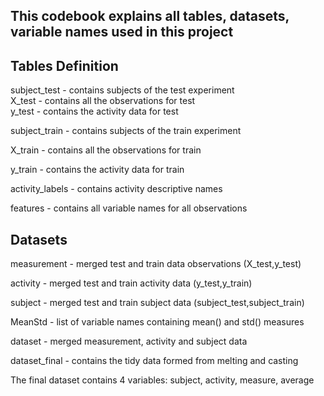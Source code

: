 ## This codebook explains all tables, datasets, variable names used in this project

## Tables Definition

subject_test - contains subjects of the test experiment  
X_test - contains all the observations for test  
y_test - contains the activity data for test

subject_train - contains subjects of the train experiment

X_train - contains all the observations for train

y_train - contains the activity data for train

activity_labels - contains activity descriptive names

features - contains all variable names for all observations

## Datasets

measurement - merged test and train data observations (X_test,y_test)

activity - merged test and train activity data (y_test,y_train)

subject - merged test and train subject data (subject_test,subject_train)

MeanStd - list of variable names containing mean() and std() measures

dataset - merged measurement, activity and subject data

dataset_final - contains the tidy data formed from melting and casting

The final dataset contains 4 variables: subject, activity, measure, average
